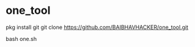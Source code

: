 # one_tool
pkg install git
                                                       git clone https://github.com/BAIBHAVHACKER/one_tool.git

   bash one.sh
